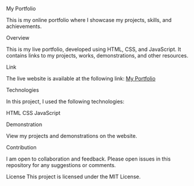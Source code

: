 My Portfolio



This is my online portfolio where I showcase my projects, skills, and achievements.

Overview


This is my live portfolio, developed using HTML, CSS, and JavaScript. It contains links to my projects, works, demonstrations, and other resources.

Link


The live website is available at the following link: [My Portfolio](https://krislv4nk.github.io/Portfolio-2/)

Technologies


In this project, I used the following technologies:

HTML
CSS
JavaScript


Demonstration


View my projects and demonstrations on the website.

Contribution


I am open to collaboration and feedback. Please open issues in this repository for any suggestions or comments.

License
This project is licensed under the MIT License.